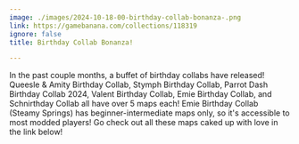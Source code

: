 ```yaml
---
image: ./images/2024-10-18-00-birthday-collab-bonanza-.png
link: https://gamebanana.com/collections/118319
ignore: false
title: Birthday Collab Bonanza!

---
```


In the past couple months, a buffet of birthday collabs have released! Queesle & Amity Birthday Collab, Stymph Birthday Collab, Parrot Dash Birthday Collab 2024, Valent Birthday Collab, Emie Birthday Collab, and Schnirthday Collab all have over 5 maps each! Emie Birthday Collab (Steamy Springs) has beginner-intermediate maps only, so it's accessible to most modded players! Go check out all these maps caked up with love in the link below!